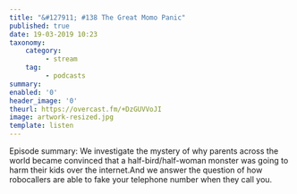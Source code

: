 ```yaml
---
title: "&#127911; #138 The Great Momo Panic"
published: true
date: 19-03-2019 10:23
taxonomy:
    category:
         - stream
    tag:
         - podcasts
summary:
enabled: '0'
header_image: '0'
theurl: https://overcast.fm/+DzGUVVoJI
image: artwork-resized.jpg
template: listen
---
```

 
Episode summary: We investigate the mystery of why parents across the world became convinced that a half-bird/half-woman monster was going to harm their kids over the internet.And we answer the question of how robocallers are able to fake your telephone number when they call you.
